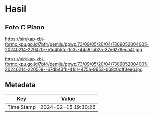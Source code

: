 # Hasil

## Foto C Plano

https://sirekap-obj-formc.kpu.go.id/7bf4/pemilu/ppwp/73/09/05/20/04/7309052004005-20240214-220420--e1c4b5fc-1c32-44a8-bb2a-37e6278eca41.jpg

https://sirekap-obj-formc.kpu.go.id/7bf4/pemilu/ppwp/73/09/05/20/04/7309052004005-20240214-220509--67db43fb-41ce-475a-9953-b6820c1f3ee6.jpg


## Metadata

| Key        | Value               |
| ---------- | ------------------- |
| Time Stamp | 2024-02-15 19:30:26 |



